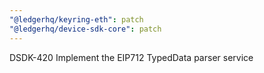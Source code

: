 ```yaml
---
"@ledgerhq/keyring-eth": patch
"@ledgerhq/device-sdk-core": patch
---
```


DSDK-420 Implement the EIP712 TypedData parser service
